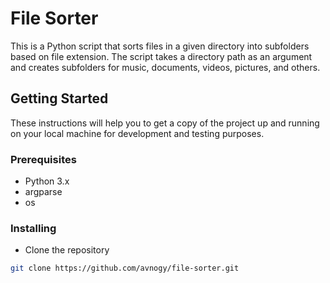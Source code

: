 # File Sorter

This is a Python script that sorts files in a given directory into subfolders based on file extension. The script takes a directory path as an argument and creates subfolders for music, documents, videos, pictures, and others.

## Getting Started

These instructions will help you to get a copy of the project up and running on your local machine for development and testing purposes.

### Prerequisites

- Python 3.x
- argparse
- os 

### Installing

- Clone the repository
```bash
git clone https://github.com/avnogy/file-sorter.git
